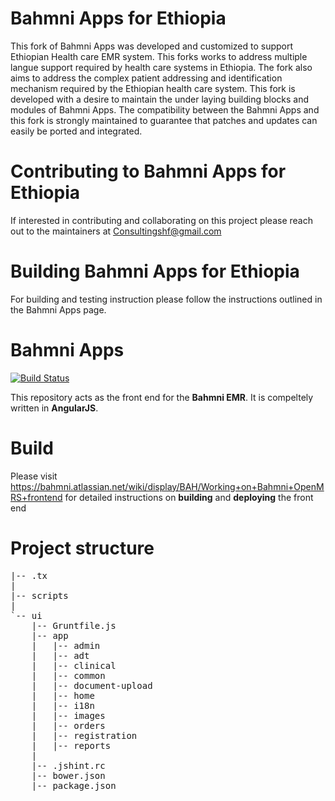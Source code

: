 # Bahmni Apps for Ethiopia 

This fork of Bahmni Apps was developed and customized to support Ethiopian Health care EMR system. This forks works to address multiple langue support required by health care systems in Ethiopia.  The fork also aims to address the complex patient addressing and identification mechanism required by the Ethiopian health care system. This fork is developed with a desire to maintain the under laying building blocks and modules of Bahmni Apps. The compatibility between the Bahmni Apps and this fork is strongly maintained to guarantee that patches and updates can easily be ported and integrated. 

# Contributing to Bahmni Apps for Ethiopia 

If interested in contributing and collaborating on this project please reach out to the maintainers at Consultingshf@gmail.com

# Building Bahmni Apps for Ethiopia 
For building and testing instruction please follow the instructions outlined in the Bahmni Apps page. 


# Bahmni Apps

[![Build Status](https://travis-ci.org/Bahmni/openmrs-module-bahmniapps.svg?branch=master)](https://travis-ci.org/Bahmni/openmrs-module-bahmniapps)

This repository acts as the front end for the **Bahmni EMR**. It is compeltely written in **AngularJS**.


# Build

Please visit https://bahmni.atlassian.net/wiki/display/BAH/Working+on+Bahmni+OpenMRS+frontend for detailed instructions on **building** and **deploying** the front end

# Project structure

<pre>
|-- .tx
|   
|-- scripts
|	
`-- ui
    |-- Gruntfile.js
    |-- app
    |	|-- admin
    |   |-- adt
    |   |-- clinical
    |   |-- common
    |   |-- document-upload
    |   |-- home
    |	|-- i18n
    |   |-- images
    |   |-- orders
    |   |-- registration
    |   |-- reports
    |
    |-- .jshint.rc
    |-- bower.json
    |-- package.json
</pre>
